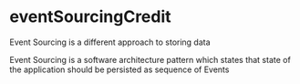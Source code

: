 # eventSourcingCredit

Event Sourcing is a different approach to storing data

Event Sourcing is a software architecture pattern which states that state of the application should be persisted as sequence of Events

